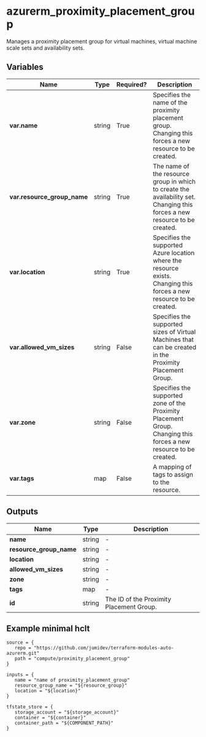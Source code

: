 # azurerm_proximity_placement_group

Manages a proximity placement group for virtual machines, virtual machine scale sets and availability sets.

## Variables

| Name | Type | Required? |  Description |
| ---- | ---- | --------- |  ----------- |
| **var.name** | string | True | Specifies the name of the proximity placement group. Changing this forces a new resource to be created. | 
| **var.resource_group_name** | string | True | The name of the resource group in which to create the availability set. Changing this forces a new resource to be created. | 
| **var.location** | string | True | Specifies the supported Azure location where the resource exists. Changing this forces a new resource to be created. | 
| **var.allowed_vm_sizes** | string | False | Specifies the supported sizes of Virtual Machines that can be created in the Proximity Placement Group. | 
| **var.zone** | string | False | Specifies the supported zone of the Proximity Placement Group. Changing this forces a new resource to be created. | 
| **var.tags** | map | False | A mapping of tags to assign to the resource. | 



## Outputs

| Name | Type | Description |
| ---- | ---- | --------- | 
| **name** | string  | - | 
| **resource_group_name** | string  | - | 
| **location** | string  | - | 
| **allowed_vm_sizes** | string  | - | 
| **zone** | string  | - | 
| **tags** | map  | - | 
| **id** | string  | The ID of the Proximity Placement Group. | 

## Example minimal hclt

```hcl
source = {
   repo = "https://github.com/jumidev/terraform-modules-auto-azurerm.git" 
   path = "compute/proximity_placement_group" 
}

inputs = {
   name = "name of proximity_placement_group" 
   resource_group_name = "${resource_group}" 
   location = "${location}" 
}

tfstate_store = {
   storage_account = "${storage_account}" 
   container = "${container}" 
   container_path = "${COMPONENT_PATH}" 
}


```